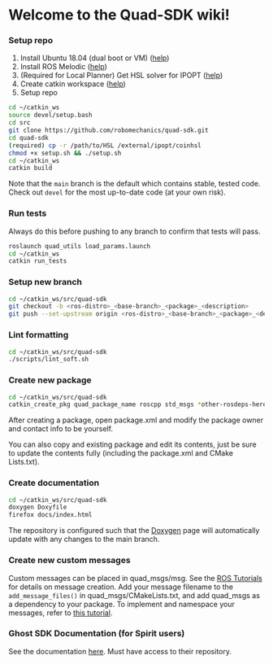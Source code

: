 # Welcome to the Quad-SDK wiki!

### Setup repo

1. Install Ubuntu 18.04 (dual boot or VM) ([help](https://linuxhint.com/install_ubuntu_18-04_virtualbox/))
2. Install ROS Melodic ([help](http://wiki.ros.org/melodic/Installation/Ubuntu))
3. (Required for Local Planner) Get HSL solver for IPOPT ([help](http://hsl.rl.ac.uk/ipopt))
4. Create catkin workspace ([help](http://wiki.ros.org/ROS/Tutorials/InstallingandConfiguringROSEnvironment))
5. Setup repo
```bash
cd ~/catkin_ws
source devel/setup.bash
cd src
git clone https://github.com/robomechanics/quad-sdk.git
cd quad-sdk
(required) cp -r /path/to/HSL /external/ipopt/coinhsl
chmod +x setup.sh && ./setup.sh
cd ~/catkin_ws
catkin build
```
Note that the `main` branch is the default which contains stable, tested code. Check out `devel` for the most up-to-date code (at your own risk).

### Run tests
Always do this before pushing to any branch to confirm that tests will pass.
```bash
roslaunch quad_utils load_params.launch
cd ~/catkin_ws
catkin run_tests
```

### Setup new branch
```bash
cd ~/catkin_ws/src/quad-sdk
git checkout -b <ros-distro>_<base-branch>_<package>_<description>
git push --set-upstream origin <ros-distro>_<base-branch>_<package>_<description>
```

### Lint formatting
```bash
cd ~/catkin_ws/src/quad-sdk
./scripts/lint_soft.sh
```

### Create new package
```bash
cd ~/catkin_ws/src/quad-sdk
catkin_create_pkg quad_package_name roscpp std_msgs *other-rosdeps-here*
```
After creating a package, open package.xml and modify the package owner and contact info to be yourself.

You can also copy and existing package and edit its contents, just be sure to update the contents fully (including the package.xml and CMake Lists.txt).

### Create documentation
```bash
cd ~/catkin_ws/src/quad-sdk
doxygen Doxyfile
firefox docs/index.html
```

The repository is configured such that the [Doxygen](https://robomechanics.github.io/quad-sdk/) page will automatically update with any changes to the main branch.

### Create new custom messages
Custom messages can be placed in quad_msgs/msg. See the [ROS Tutorials](http://wiki.ros.org/ROS/Tutorials/CreatingMsgAndSrv) for details on message creation. Add your message filename to the `add_message_files()` in quad_msgs/CMakeLists.txt, and add quad_msgs as a dependency to your package. To implement and namespace your messages, refer to [this tutorial](http://wiki.ros.org/ROS/Tutorials/DefiningCustomMessages). 

### Ghost SDK Documentation (for Spirit users)
See the documentation [here](https://ghostusers.gitlab.io/docs/). Must have access to their repository.
